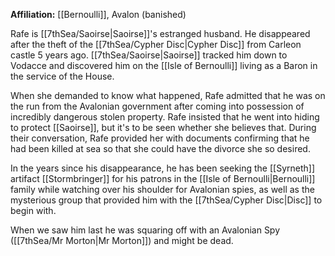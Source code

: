**Affiliation:** [[Bernoulli]], Avalon (banished)

Rafe is [[7thSea/Saoirse|Saoirse]]'s estranged husband.  He disappeared after the theft of the [[7thSea/Cypher Disc|Cypher Disc]] from Carleon castle 5 years ago.  [[7thSea/Saoirse|Saoirse]] tracked him down to Vodacce and discovered him on the [[Isle of Bernoulli]] living as a Baron in the service of the House.

When she demanded to know what happened, Rafe admitted that he was on the run from the Avalonian government after coming into possession of incredibly dangerous stolen property.  Rafe insisted that he went into hiding to protect [[Saoirse]], but it's to be seen whether she believes that.  During their conversation, Rafe provided her with documents confirming that he had been killed at sea so that she could have the divorce she so desired.

In the years since his disappearance, he has been seeking the [[Syrneth]] artifact [[Stormbringer]] for his patrons in the [[Isle of Bernoulli|Bernoulli]] family while watching over his shoulder for Avalonian spies, as well as the mysterious group that provided him with the [[7thSea/Cypher Disc|Disc]] to begin with.

When we saw him last he was squaring off with an Avalonian Spy ([[7thSea/Mr Morton|Mr Morton]]) and might be dead.